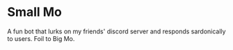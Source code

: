 # Small Mo
A fun bot that lurks on my friends' discord server and responds sardonically to users. Foil to Big Mo.
